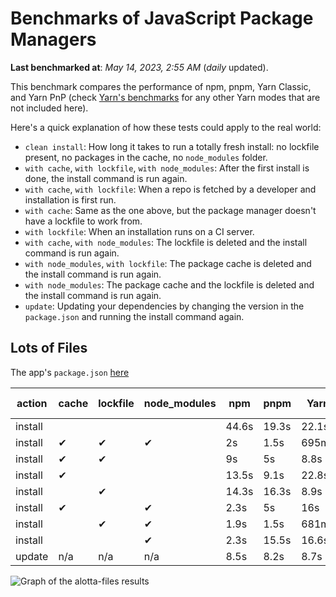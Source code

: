 # Benchmarks of JavaScript Package Managers

**Last benchmarked at**: _May 14, 2023, 2:55 AM_ (_daily_ updated).

This benchmark compares the performance of npm, pnpm, Yarn Classic, and Yarn PnP (check [Yarn's benchmarks](https://yarnpkg.com/benchmarks) for any other Yarn modes that are not included here).

Here's a quick explanation of how these tests could apply to the real world:

- `clean install`: How long it takes to run a totally fresh install: no lockfile present, no packages in the cache, no `node_modules` folder.
- `with cache`, `with lockfile`, `with node_modules`: After the first install is done, the install command is run again.
- `with cache`, `with lockfile`: When a repo is fetched by a developer and installation is first run.
- `with cache`: Same as the one above, but the package manager doesn't have a lockfile to work from.
- `with lockfile`: When an installation runs on a CI server.
- `with cache`, `with node_modules`: The lockfile is deleted and the install command is run again.
- `with node_modules`, `with lockfile`: The package cache is deleted and the install command is run again.
- `with node_modules`: The package cache and the lockfile is deleted and the install command is run again.
- `update`: Updating your dependencies by changing the version in the `package.json` and running the install command again.

## Lots of Files

The app's `package.json` [here](https://github.com/pnpm/pnpm.github.io/blob/main/benchmarks/fixtures/alotta-files/package.json)

| action  | cache | lockfile | node_modules| npm | pnpm | Yarn | Yarn PnP |
| ---     | ---   | ---      | ---         | --- | ---  | ---  | ---      |
| install |       |          |             | 44.6s | 19.3s | 22.1s | 20.2s |
| install | ✔     | ✔        | ✔           | 2s | 1.5s | 695ms | n/a |
| install | ✔     | ✔        |             | 9s | 5s | 8.8s | 668ms |
| install | ✔     |          |             | 13.5s | 9.1s | 22.8s | 15.2s |
| install |       | ✔        |             | 14.3s | 16.3s | 8.9s | 670ms |
| install | ✔     |          | ✔           | 2.3s | 5s | 16s | n/a |
| install |       | ✔        | ✔           | 1.9s | 1.5s | 681ms | n/a |
| install |       |          | ✔           | 2.3s | 15.5s | 16.6s | n/a |
| update  | n/a | n/a | n/a | 8.5s | 8.2s | 8.7s | 16.9s |

<img alt="Graph of the alotta-files results" src="/img/benchmarks/alotta-files.svg" />